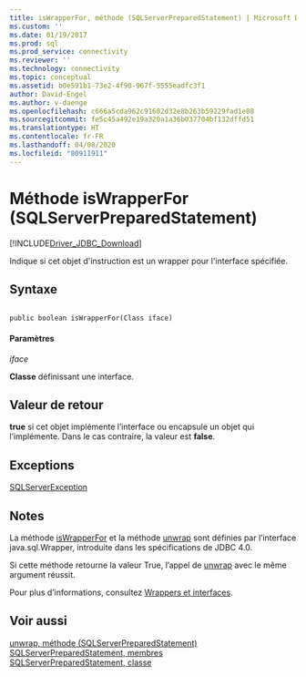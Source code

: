 ```yaml
---
title: isWrapperFor, méthode (SQLServerPreparedStatement) | Microsoft Docs
ms.custom: ''
ms.date: 01/19/2017
ms.prod: sql
ms.prod_service: connectivity
ms.reviewer: ''
ms.technology: connectivity
ms.topic: conceptual
ms.assetid: b0e591b1-73e2-4f90-967f-5555eadfc3f1
author: David-Engel
ms.author: v-daenge
ms.openlocfilehash: c666a5cda962c91602d32e8b263b59229fad1e88
ms.sourcegitcommit: fe5c45a492e19a320a1a36b037704bf132dffd51
ms.translationtype: HT
ms.contentlocale: fr-FR
ms.lasthandoff: 04/08/2020
ms.locfileid: "80911911"
---
```

# <a name="iswrapperfor-method-sqlserverpreparedstatement"></a>Méthode isWrapperFor (SQLServerPreparedStatement)
[!INCLUDE[Driver_JDBC_Download](../../../includes/driver_jdbc_download.md)]

  Indique si cet objet d'instruction est un wrapper pour l'interface spécifiée.  
  
## <a name="syntax"></a>Syntaxe  
  
```  
  
public boolean isWrapperFor(Class iface)  
```  
  
#### <a name="parameters"></a>Paramètres  
 *iface*  
  
 **Classe** définissant une interface.  
  
## <a name="return-value"></a>Valeur de retour  
 **true** si cet objet implémente l’interface ou encapsule un objet qui l’implémente. Dans le cas contraire, la valeur est **false**.  
  
## <a name="exceptions"></a>Exceptions  
 [SQLServerException](../../../connect/jdbc/reference/sqlserverexception-class.md)  
  
## <a name="remarks"></a>Notes  
 La méthode [isWrapperFor](../../../connect/jdbc/reference/iswrapperfor-method-sqlserverpreparedstatement.md) et la méthode [unwrap](../../../connect/jdbc/reference/unwrap-method-sqlserverpreparedstatement.md) sont définies par l’interface java.sql.Wrapper, introduite dans les spécifications de JDBC 4.0.  
  
 Si cette méthode retourne la valeur True, l’appel de [unwrap](../../../connect/jdbc/reference/unwrap-method-sqlserverpreparedstatement.md) avec le même argument réussit.  
  
 Pour plus d’informations, consultez [Wrappers et interfaces](../../../connect/jdbc/wrappers-and-interfaces.md).  
  
## <a name="see-also"></a>Voir aussi  
 [unwrap, méthode &#40;SQLServerPreparedStatement&#41;](../../../connect/jdbc/reference/unwrap-method-sqlserverpreparedstatement.md)   
 [SQLServerPreparedStatement, membres](../../../connect/jdbc/reference/sqlserverpreparedstatement-members.md)   
 [SQLServerPreparedStatement, classe](../../../connect/jdbc/reference/sqlserverpreparedstatement-class.md)  
  
  
